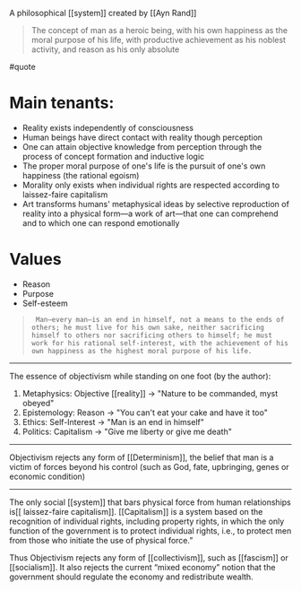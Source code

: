 A philosophical [[system]] created by [[Ayn Rand]]

> The concept of man as a heroic being, with his own happiness as the moral purpose of his life, with productive achievement as his noblest activity, and reason as his only absolute

#quote 

# Main tenants:

- Reality exists independently of consciousness
- Human beings have direct contact with reality though perception
- One can attain objective knowledge from perception through the process of concept formation and inductive logic
- The proper moral purpose of one's life is the pursuit of one's own happiness (the rational egoism)
- Morality only exists when individual rights are respected according to laissez-faire capitalism
- Art transforms humans' metaphysical ideas by selective reproduction of reality into a physical form—a work of art—that one can comprehend and to which one can respond emotionally

# Values

- Reason
- Purpose
- Self-esteem

>      Man—every man—is an end in himself, not a means to the ends of others; he must live for his own sake, neither sacrificing himself to others nor sacrificing others to himself; he must work for his rational self-interest, with the achievement of his own happiness as the highest moral purpose of his life.

---

The essence of objectivism while standing on one foot (by the author):

1. Metaphysics: Objective [[reality]] -> "Nature to be commanded, myst obeyed"
2. Epistemology: Reason -> "You can't eat your cake and have it too"
3. Ethics: Self-Interest -> "Man is an end in himself"
4. Politics: Capitalism -> "Give me liberty or give me death"

---

Objectivism rejects any form of [[Determinism]], the belief that man is a victim of forces beyond his control (such as God, fate, upbringing, genes or economic condition)

---

The only social [[system]] that bars physical force from human relationships is[[ laissez-faire capitalism]]. [[Capitalism]] is a system based on the recognition of individual rights, including property rights, in which the only function of the government is to protect individual rights, i.e., to protect men from those who initiate the use of physical force.”

Thus Objectivism rejects any form of [[collectivism]], such as [[fascism]] or [[socialism]]. It also rejects the current “mixed economy” notion that the government should regulate the economy and redistribute wealth.